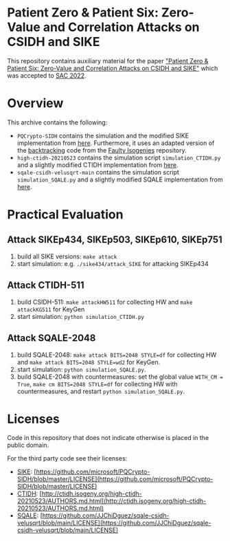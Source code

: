 # Patient Zero & Patient Six: Zero-Value and Correlation Attacks on CSIDH and SIKE

This repository contains auxiliary material for the paper ["Patient Zero & Patient Six: Zero-Value and Correlation Attacks on CSIDH and SIKE"](https://eprint.iacr.org/2022/904) which was accepted to [SAC 2022](https://www.sac2022.ca/).

# Overview

This archive contains the following:

- `PQCrypto-SIDH` contains the simulation and the modified SIKE implementation from [here](https://github.com/microsoft/PQCrypto-SIDH). Furthermore, it uses an adapted version of the [backtracking](https://github.com/FaultyIsogenies/faulty-isogeny-code/blob/main/sidh_attack.c#L278) code from the [Faulty Isogenies](https://github.com/FaultyIsogenies/faulty-isogeny-code) repository.
- `high-ctidh-20210523` contains the simulation script `simulation_CTIDH.py` and a slightly modified CTIDH implementation from [here](http://ctidh.isogeny.org/software.html).
- `sqale-csidh-velusqrt-main` contains the simulation script `simulation_SQALE.py` and a slightly modified SQALE implementation from [here](https://github.com/JJChiDguez/sqale-csidh-velusqrt).

# Practical Evaluation

## Attack SIKEp434, SIKEp503, SIKEp610, SIKEp751
1. build all SIKE versions: ```make attack``` 
2. start simulation: e.g. ```./sike434/attack_SIKE``` for attacking SIKEp434

## Attack CTIDH-511
1. build CSIDH-511: ```make attackHW511``` for collecting HW and ```make attackKG511``` for KeyGen
2. start simulation: ```python simulation_CTIDH.py```

## Attack SQALE-2048
1. build SQALE-2048: ```make attack BITS=2048 STYLE=df``` for collecting HW and ```make attack BITS=2048 STYLE=wd2``` for KeyGen.
2. start simulation: ```python simulation_SQALE.py```.
3. build SQALE-2048 with countermeasures: set the global value ```WITH_CM = True```, ```make cm BITS=2048 STYLE=df``` for collecting HW with countermeasures, and restart ```python simulation_SQALE.py```.



# Licenses

Code in this repository that does not indicate otherwise is placed in the public domain.

For the third party code see their licenses:


- [SIKE](https://github.com/microsoft/PQCrypto-SIDH): [https://github.com/microsoft/PQCrypto-SIDH/blob/master/LICENSE](https://github.com/microsoft/PQCrypto-SIDH/blob/master/LICENSE)
- [CTIDH](http://ctidh.isogeny.org/): [http://ctidh.isogeny.org/high-ctidh-20210523/AUTHORS.md.html](http://ctidh.isogeny.org/high-ctidh-20210523/AUTHORS.md.html)
- [SQALE](https://github.com/JJChiDguez/sqale-csidh-velusqrt): [https://github.com/JJChiDguez/sqale-csidh-velusqrt/blob/main/LICENSE](https://github.com/JJChiDguez/sqale-csidh-velusqrt/blob/main/LICENSE)
